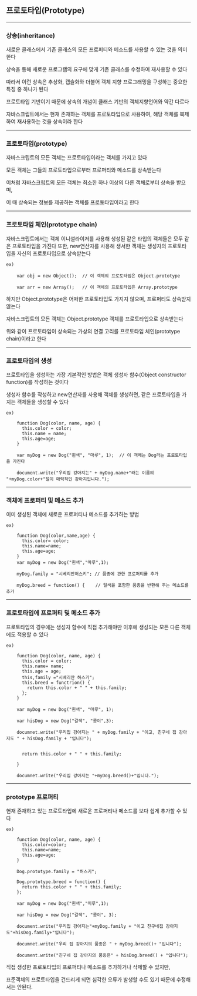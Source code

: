 ## 프로토타입(Prototype)
---
### 상송(inheritance)

새로운 클래스에서 기존 클래스의 모든 프로퍼티와 메소드를 사용할 수 있는 것을 의미한다

상속을 통해 새로운 프로그램의 요구에 맞게 기존 클래스를 수정하여 재사용할 수 있다

따라서 이런 상속은 추상화, 캡슐화와 더불어 객체 지향 프로그래밍을 구성하는 중요한 특징 중 하나가 된다

프로토타입 기반이기 때문에 상속의 개념이 클래스 기반의 객체지향언어와 약간 다르다

자바스크립트에서는 현재 존재하는 객체를 프로토타입으로 사용하여, 해당 객체를 복제하여 재사용하는 것을 상속이라 한다

---
### 프로토타입(prototype)

자바스크립트의 모든 객체는 프로토타입이라는 객체를 가지고 있다

모든 객체는 그들의 프로토타입으로부터 프로퍼티와 메소드를 상속받는다

이처럼 자바스크립트의 모든 객체는 최소한 하나 이상의 다른 객체로부터 상속을 받으며,

이 때 상속되는 정보를 제공하는 객체를 프로토타입이라고 한다

---

### 프로토타입 체인(prototype chain)

자바스크립트에서는 객체 이니셜라이저를 사용해 생성된 같은 타입의 객체들은 모두 같은 프로토타입을 가진다
또한, new연산자를 사용해 생서한 객체는 생성자의 프로토타입을 자신의 프로토타입으로 상속받는다
```
ex) 

    var obj = new Object();  // 이 객체의 프로토타입은 Object.prototype
    
    var arr = new Array();   // 이 객체의 프로토타입은 Array.prototype
```

하지만 Object.prototype은 어떠한 프로토타입도 가지지 않으며, 프로퍼티도 상속받지 않는다

자바스크립트의 모든 객체는 Object.prototype 객체를 프로토타입으로 상속받는다

위와 같이 프로토타입이 상속되는 가상의 연결 고리를 프로토타입 체인(prototype chain)이라고 한다

---

### 프로토타입의 생성

프로토타입을 생성하는 가장 기본적인 방법은 객체 생성자 함수(Object constructor function)를 작성하는 것이다

생성자 함수를 작성하고 new연산자를 사용해 객체를 생성하면, 같은 프로토타입을 가지는 객체들을 생성할 수 있다
```
ex) 

    function Dog(color, name, age) {
      this.color = color;
      this.name = name;
      this.age=age;
    }
    
    var myDog = new Dog("흰색", "마루", 1);  // 이 객체는 Dog라는 프로토타입을 가진다
    
    document.write("우리집 강아지는" + myDog.name+"라는 이름의 "+myDog.color+"털이 매력적인 강아지입니다.");
```

---

### 객체에 프로퍼티 및 메소드 추가

이미 생성된 객체에 새로운 프로퍼티나 메소드를 추가하는 방법
```
ex) 

    function Dog(color,name,age) {
      this.color= color;
      this.name=name;
      this.age=age;
    }
    var myDog = new Dog("흰색","마루",1);
    
    myDog.family = "시베리안허스키"; // 품종에 관한 프로퍼티를 추가
    
    myDog.breed = function() {    // 털색을 포함한 품종을 반환해 주는 메소드를 추가
```

---
### 프로토타입에 프로퍼티 및 메소드 추가

프로토타입의 경우에는 생성자 함수에 직접 추가해야만 이후에 생성되는 모든 다른 객체에도 적용할 수 있다
```
ex)

    function Dog(color, name, age) {
      this.color = color;
      this.name= name;
      this.age = age;
      this,family ="시베리안 허스키";
      this.breed = functrion() {
        return this.color + " " + this.family;
      };
    }
    
    var myDog = new Dog("흰색", "마루", 1);
    
    var hisDog = new Dog("갈색", "콩이",3);
    
    documnet.write("우리집 강아지는 " + myDog.family + "이고, 친구네 집 강아지도 " + hisDog.family + "입니다");
    
    
      return this.color + " " + this.family;
      
    }
    
    documnet.write("우리집 강아지는 "+myDog.breed()+"입니다.");
```

---

### prototype 프로퍼티

현재 존재하고 있는 프로토타입에 새로운 프로퍼티나 메소드를 보다 쉽게 추가할 수 있다
```
ex) 

    function Dog(color, name, age) {
      this.color=color;
      this.name=name;
      this.age=age;
    }
    
    Dog.prototype.family = "허스키";
    
    Dog.prototype.breed = function() {
      return this.color + " " + this.family;
    };
    
    var myDog = new Dog("흰색","미루",1);
    
    var hisDog = new Dog("갈색", "콩이", 3);
    
    document.write("우리집 강아지는"+myDog.family + "이고 친구네집 강아지도"+hisDog.family+"입니다");
    
    documnet.write("우리 집 강아지의 품종은 " + myDog.breed()+ "입니다");
    
    document.write("친구네 집 강아지의 품종은" + hisDog.breed() + "입니다");
```

직접 생성한 프로토타입의 프로퍼티나 메소드를 추가하거나 삭제할 수 있지만, 

표준객체의 프로토타입을 건드리게 되면 심각한 오류가 발생할 수도 있기 때문에 수정해서는 안된다.



